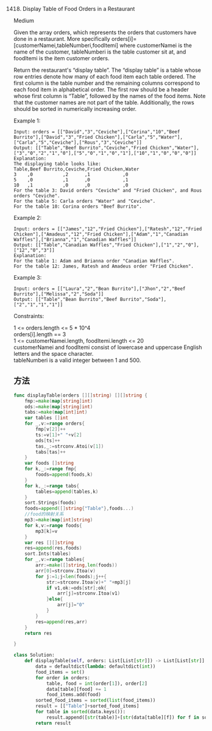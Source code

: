 1418. Display Table of Food Orders in a Restaurant


Medium


Given the array orders, which represents the orders that customers have done in a restaurant. More specifically orders[i]=[customerNamei,tableNumberi,foodItemi] where customerNamei is the name of the customer, tableNumberi is the table customer sit at, and foodItemi is the item customer orders.

Return the restaurant's “display table”. The “display table” is a table whose row entries denote how many of each food item each table ordered. The first column is the table number and the remaining columns correspond to each food item in alphabetical order. The first row should be a header whose first column is “Table”, followed by the names of the food items. Note that the customer names are not part of the table. Additionally, the rows should be sorted in numerically increasing order.

 

Example 1:

```
Input: orders = [["David","3","Ceviche"],["Corina","10","Beef Burrito"],["David","3","Fried Chicken"],["Carla","5","Water"],["Carla","5","Ceviche"],["Rous","3","Ceviche"]]
Output: [["Table","Beef Burrito","Ceviche","Fried Chicken","Water"],["3","0","2","1","0"],["5","0","1","0","1"],["10","1","0","0","0"]] 
Explanation:
The displaying table looks like:
Table,Beef Burrito,Ceviche,Fried Chicken,Water
3    ,0           ,2      ,1            ,0
5    ,0           ,1      ,0            ,1
10   ,1           ,0      ,0            ,0
For the table 3: David orders "Ceviche" and "Fried Chicken", and Rous orders "Ceviche".
For the table 5: Carla orders "Water" and "Ceviche".
For the table 10: Corina orders "Beef Burrito". 
```

Example 2:

```
Input: orders = [["James","12","Fried Chicken"],["Ratesh","12","Fried Chicken"],["Amadeus","12","Fried Chicken"],["Adam","1","Canadian Waffles"],["Brianna","1","Canadian Waffles"]]
Output: [["Table","Canadian Waffles","Fried Chicken"],["1","2","0"],["12","0","3"]] 
Explanation: 
For the table 1: Adam and Brianna order "Canadian Waffles".
For the table 12: James, Ratesh and Amadeus order "Fried Chicken".
```

Example 3:

```
Input: orders = [["Laura","2","Bean Burrito"],["Jhon","2","Beef Burrito"],["Melissa","2","Soda"]]
Output: [["Table","Bean Burrito","Beef Burrito","Soda"],["2","1","1","1"]]
```

Constraints:

1 <= orders.length <= 5 * 10^4   
orders[i].length == 3  
1 <= customerNamei.length, foodItemi.length <= 20  
customerNamei and foodItemi consist of lowercase and uppercase English letters and the space character.  
tableNumberi is a valid integer between 1 and 500.


## 方法


```go
func displayTable(orders [][]string) [][]string {
    fmp:=make(map[string]int)
	ods:=make(map[string]int)
	tabs:=make(map[int]int)
	var tables []int
	for _,v:=range orders{
		fmp[v[2]]++
		ts:=v[1]+" "+v[2]
		ods[ts]++
		tas,_:=strconv.Atoi(v[1])
		tabs[tas]++
	}
	var foods []string
	for k,_:=range fmp{
		foods=append(foods,k)
	}
	for k,_:=range tabs{
		tables=append(tables,k)
	}
	sort.Strings(foods)
	foods=append([]string{"Table"},foods...)
	//food的映射关系
	mp3:=make(map[int]string)
	for k,v:=range foods{
		mp3[k]=v
	}
	var res [][]string
	res=append(res,foods)
	sort.Ints(tables)
	for _,v:=range tables{
		arr:=make([]string,len(foods))
		arr[0]=strconv.Itoa(v)
		for j:=1;j<len(foods);j++{
			str:=strconv.Itoa(v)+" "+mp3[j]
			if v1,ok:=ods[str];ok{
				arr[j]=strconv.Itoa(v1)
			}else{
				arr[j]="0"
			}
		}
		res=append(res,arr)
	}
	return res

}
```


```python
class Solution:
    def displayTable(self, orders: List[List[str]]) -> List[List[str]]:
        data = defaultdict(lambda: defaultdict(int))
        food_items = set()
        for order in orders:
            table, food = int(order[1]), order[2]
            data[table][food] += 1
            food_items.add(food)
        sorted_food_items = sorted(list(food_items))
        result = [["Table"]+sorted_food_items]
        for table in sorted(data.keys()):
            result.append([str(table)]+[str(data[table][f]) for f in sorted_food_items])
        return result
```